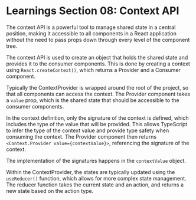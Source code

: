 # Learnings Section 08: Context API

The context API is a powerful tool to manage shared state in a central position, making it accessible to all components in a React application without the need to pass props down through every level of the component tree.

The context API is used to create an object that holds the shared state and provides it to the consumer components. This is done by creating a context using `React.createContext()`, which returns a Provider and a Consumer component.

Typically the ContextProvider is wrapped around the root of the project, so that all components can access the context. The Provider component takes a `value` prop, which is the shared state that should be accessible to the consumer components.


In the context definition, only the signature of the context is defined, which includes the type of the value that will be provided. This allows TypeScript to infer the type of the context value and provide type safety when consuming the context. The Provider component then returns `<Context.Provider value={contextValue}>`, referencing the signature of the context.

The implementation of the signatures happens in the `contextValue` object.

Within the ContextProvider, the states are typically updated using the `useReducer()` function, which allows for more complex state management. The reducer function takes the current state and an action, and returns a new state based on the action type.